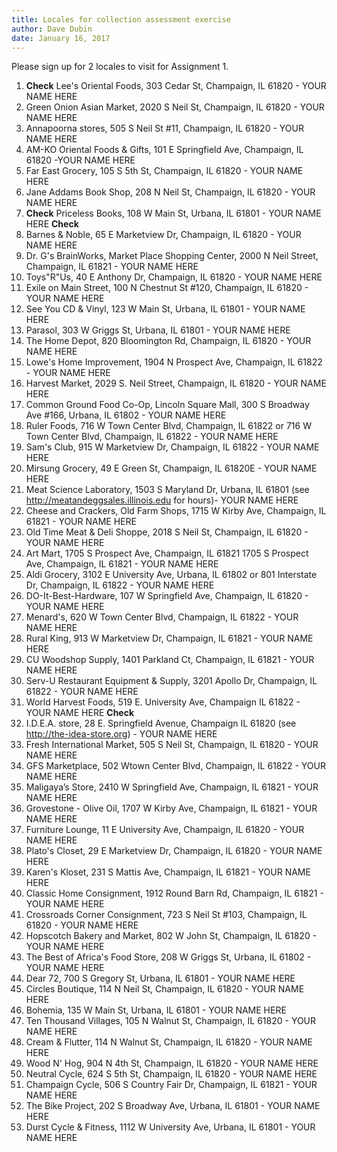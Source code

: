 ```yaml
---
title: Locales for collection assessment exercise
author: Dave Dubin
date: January 16, 2017
---
```

Please sign up for 2 locales to visit for Assignment 1.
1. **Check** Lee's Oriental Foods, 303 Cedar St, Champaign, IL 61820 - YOUR NAME HERE
2. Green Onion Asian Market, 2020 S Neil St, Champaign, IL 61820 - YOUR NAME HERE
3. Annapoorna stores, 505 S Neil St #11, Champaign, IL 61820 - YOUR NAME HERE
4. AM-KO Oriental Foods & Gifts, 101 E Springfield Ave, Champaign, IL 61820 -YOUR NAME HERE
5. Far East Grocery, 105 S 5th St, Champaign, IL 61820 - YOUR NAME HERE
6. Jane Addams Book Shop, 208 N Neil St, Champaign, IL 61820 - YOUR NAME HERE
7.  **Check** Priceless Books, 108 W Main St, Urbana, IL 61801 - YOUR NAME HERE **Check** 
8. Barnes & Noble, 65 E Marketview Dr, Champaign, IL 61820 - YOUR NAME HERE
9. Dr. G's BrainWorks, Market Place Shopping Center, 2000 N Neil Street, Champaign, IL 61821 - YOUR NAME HERE
10. Toys"R"Us, 40 E Anthony Dr, Champaign, IL 61820 - YOUR NAME HERE
11. Exile on Main Street, 100 N Chestnut St #120, Champaign, IL 61820 - YOUR NAME HERE
12. See You CD & Vinyl, 123 W Main St, Urbana, IL 61801 - YOUR NAME HERE
13. Parasol, 303 W Griggs St, Urbana, IL 61801 - YOUR NAME HERE
14. The Home Depot, 820 Bloomington Rd, Champaign, IL 61820 - YOUR NAME HERE
15. Lowe's Home Improvement, 1904 N Prospect Ave, Champaign, IL 61822 - YOUR NAME HERE
16. Harvest Market, 2029 S. Neil Street, Champaign, IL 61820 - YOUR NAME HERE
17. Common Ground Food Co-Op, Lincoln Square Mall, 300 S Broadway Ave #166, Urbana, IL 61802 - YOUR NAME HERE
18. Ruler Foods, 716 W Town Center Blvd, Champaign, IL 61822 or 716 W Town Center Blvd, Champaign, IL 61822 - YOUR NAME HERE
19. Sam's Club, 915 W Marketview Dr, Champaign, IL 61822 - YOUR NAME HERE
20. Mirsung Grocery, 49 E Green St, Champaign, IL 61820E - YOUR NAME HERE
21. Meat Science Laboratory, 1503 S Maryland Dr, Urbana, IL 61801 (see http://meatandeggsales.illinois.edu for hours)- YOUR NAME HERE
22. Cheese and Crackers, Old Farm Shops, 1715 W Kirby Ave, Champaign, IL 61821 - YOUR NAME HERE
23. Old Time Meat & Deli Shoppe, 2018 S Neil St, Champaign, IL 61820 - YOUR NAME HERE 
24. Art Mart, 1705 S Prospect Ave, Champaign, IL 61821 1705 S Prospect Ave, Champaign, IL 61821 - YOUR NAME HERE
25. Aldi Grocery, 3102 E University Ave, Urbana, IL 61802 or 801 Interstate Dr, Champaign, IL 61822 - YOUR NAME HERE
26. DO-It-Best-Hardware, 107 W Springfield Ave, Champaign, IL 61820 - YOUR NAME HERE
27. Menard's, 620 W Town Center Blvd, Champaign, IL 61822 - YOUR NAME HERE
28. Rural King, 913 W Marketview Dr, Champaign, IL 61821 - YOUR NAME HERE
29. CU Woodshop Supply, 1401 Parkland Ct, Champaign, IL 61821 - YOUR NAME HERE
30. Serv-U Restaurant Equipment & Supply, 3201 Apollo Dr, Champaign, IL 61822 - YOUR NAME HERE
31. World Harvest Foods, 519 E. University Ave, Champaign IL 61822 - YOUR NAME HERE **Check** 
32. I.D.E.A. store, 28 E. Springfield Avenue, Champaign IL 61820 (see http://the-idea-store.org) - YOUR NAME HERE
33. Fresh International Market, 505 S Neil St, Champaign, IL 61820 - YOUR NAME HERE
34. GFS Marketplace, 502 Wtown Center Blvd, Champaign, IL 61822 - YOUR NAME HERE
35. Maligaya’s Store, 2410 W Springfield Ave, Champaign, IL 61821 - YOUR NAME HERE
36. Grovestone - Olive Oil, 1707 W Kirby Ave, Champaign, IL 61821 - YOUR NAME HERE
37. Furniture Lounge, 11 E University Ave, Champaign, IL 61820 - YOUR NAME HERE
38. Plato's Closet, 29 E Marketview Dr, Champaign, IL 61820 - YOUR NAME HERE
39. Karen's Kloset, 231 S Mattis Ave, Champaign, IL 61821 - YOUR NAME HERE
40. Classic Home Consignment, 1912 Round Barn Rd, Champaign, IL 61821 - YOUR NAME HERE
41. Crossroads Corner Consignment, 723 S Neil St #103, Champaign, IL 61820 - YOUR NAME HERE
42. Hopscotch Bakery and Market, 802 W John St, Champaign, IL 61820 - YOUR NAME HERE
43. The Best of Africa's Food Store, 208 W Griggs St, Urbana, IL 61802 - YOUR NAME HERE
44. Dear 72, 700 S Gregory St, Urbana, IL 61801 - YOUR NAME HERE
45. Circles Boutique, 114 N Neil St, Champaign, IL 61820 - YOUR NAME HERE
46. Bohemia, 135 W Main St, Urbana, IL 61801 - YOUR NAME HERE
47. Ten Thousand Villages, 105 N Walnut St, Champaign, IL 61820 - YOUR NAME HERE
48. Cream & Flutter, 114 N Walnut St, Champaign, IL 61820 - YOUR NAME HERE
49. Wood N' Hog, 904 N 4th St, Champaign, IL 61820 - YOUR NAME HERE
50. Neutral Cycle, 624 S 5th St, Champaign, IL 61820 - YOUR NAME HERE
51. Champaign Cycle, 506 S Country Fair Dr, Champaign, IL 61821 - YOUR NAME HERE
52. The Bike Project, 202 S Broadway Ave, Urbana, IL 61801 - YOUR NAME HERE
53. Durst Cycle & Fitness, 1112 W University Ave, Urbana, IL 61801 - YOUR NAME HERE


